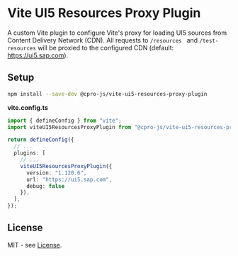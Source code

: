 # Vite UI5 Resources Proxy Plugin

A custom Vite plugin to configure Vite's proxy for loading UI5 sources from Content Delivery Network (CDN).
All requests to `/resources ` and `/test-resources` will be proxied to the configured CDN (default: https://ui5.sap.com).

## Setup

```bash
npm install --save-dev @cpro-js/vite-ui5-resources-proxy-plugin
```

**vite.config.ts**

```ts
import { defineConfig } from "vite";
import viteUI5ResourcesProxyPlugin from "@cpro-js/vite-ui5-resources-proxy-plugin";

return defineConfig({
  // ...
  plugins: [
    // ...
    viteUI5ResourcesProxyPlugin({
      version: "1.120.6",
      url: "https://ui5.sap.com",
      debug: false
    }),
  ],
});

```

## License

MIT - see [License](./LICENSE.md).
